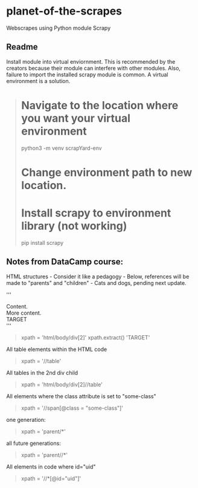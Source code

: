 # planet-of-the-scrapes
Webscrapes using Python module Scrapy

## Readme

Install module into virtual enviornment.  This is recommended by the creators because their module can interfere with other modules.
Also, failure to import the installed scrapy module is common. A virtual environment is a solution.

> # Navigate to the location where you want your virtual environment
> python3 -m venv scrapYard-env
> 
> # Change environment path to new location.
> 
> # Install scrapy to environment library (not working)
> pip install scrapy




## Notes from DataCamp course:

HTML structures - Consider it like a pedagogy - Below, references will be made to "parents" and "children" - Cats and dogs, pending next update.

'''
<html>
  <body>
    <span>
      Content.
    </span>
    <div>
      More content.
    </div>
    <div>
      TARGET
    </div>
  </body>
</html>
'''

> xpath = 'html/body/div[2]'
> xpath.extract()
> 'TARGET'

All table elements within the HTML code
> xpath = '//table'

All tables in the 2nd div child
> xpath = 'html/body/div[2]//table'

All <span> elements where the class attribute is set to "some-class"
> xpath = '//span[@class = "some-class"]'

one generation:
> xpath = 'parent/*'

all future generations:
> xpath = 'parent//*'

All elements in code where id="uid"
> xpath = '//*[@id="uid"]'

